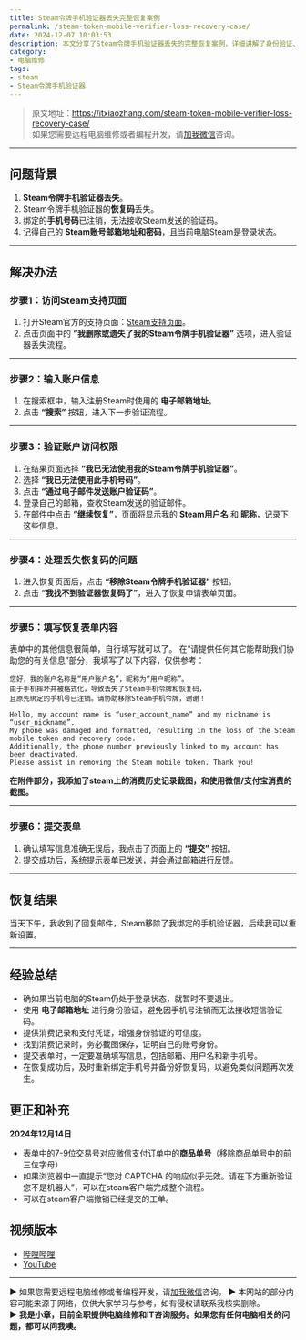 ```yaml
---
title: Steam令牌手机验证器丢失完整恢复案例
permalink: /steam-token-mobile-verifier-loss-recovery-case/
date: 2024-12-07 10:03:53
description: 本文分享了Steam令牌手机验证器丢失的完整恢复案例，详细讲解了身份验证、恢复步骤及解决流程，帮助用户快速解决登录问题。
category:
- 电脑维修
tags:
- steam
- Steam令牌手机验证器
---
```


> 原文地址：<https://itxiaozhang.com/steam-token-mobile-verifier-loss-recovery-case/>  
> 如果您需要远程电脑维修或者编程开发，请[加我微信](https://itxiaozhang.netlify.app/)咨询。 

---

## **问题背景**  

1. **Steam令牌手机验证器丢失**。  
2. Steam令牌手机验证器的**恢复码**丢失。  
3. 绑定的**手机号码**已注销，无法接收Steam发送的验证码。  
4. 记得自己的 **Steam账号邮箱地址和密码**，且当前电脑Steam是登录状态。  

---

## **解决办法**  

### **步骤1：访问Steam支持页面**  

1. 打开Steam官方的支持页面：[Steam支持页面](https://help.steampowered.com/zh-cn/wizard/HelpWithLogin)。  
2. 点击页面中的 **“我删除或遗失了我的Steam令牌手机验证器”** 选项，进入验证器丢失流程。  

---

### **步骤2：输入账户信息**  

1. 在搜索框中，输入注册Steam时使用的 **电子邮箱地址**。  
2. 点击 **“搜索”** 按钮，进入下一步验证流程。  

---

### **步骤3：验证账户访问权限**  

1. 在结果页面选择 **“我已无法使用我的Steam令牌手机验证器”**。  
2. 选择 **“我已无法使用此手机号码”**。  
3. 点击 **“通过电子邮件发送账户验证码”**。  
4. 登录自己的邮箱，查收Steam发送的验证邮件。  
5. 在邮件中点击 **“继续恢复”**，页面将显示我的 **Steam用户名** 和 **昵称**，记录下这些信息。

---

### **步骤4：处理丢失恢复码的问题**  

1. 进入恢复页面后，点击 **“移除Steam令牌手机验证器”** 按钮。  
2. 点击 **“我找不到验证器恢复码了”**，进入了恢复申请表单页面。  

---

### **步骤5：填写恢复表单内容**  

表单中的其他信息很简单，自行填写就可以了。
在“请提供任何其它能帮助我们协助您的有关信息”部分，我填写了以下内容，仅供参考：

```
您好，我的账户名称是“用户账户名”，昵称为“用户昵称”。  
由于手机摔坏并被格式化，导致丢失了Steam手机令牌和恢复码，  
且原先绑定的手机号已注销。请协助移除Steam手机令牌，谢谢！

Hello, my account name is “user_account_name” and my nickname is “user_nickname”.  
My phone was damaged and formatted, resulting in the loss of the Steam mobile token and recovery code.  
Additionally, the phone number previously linked to my account has been deactivated.  
Please assist in removing the Steam mobile token. Thank you!
```

**在附件部分，我添加了steam上的消费历史记录截图，和使用微信/支付宝消费的截图。**

---

### **步骤6：提交表单**  

1. 确认填写信息准确无误后，我点击了页面上的 **“提交”** 按钮。  
2. 提交成功后，系统提示表单已发送，并会通过邮箱进行反馈。

---

## **恢复结果**  

当天下午，我收到了回复邮件，Steam移除了我绑定的手机验证器，后续我可以重新设置。

---

## **经验总结**  

- 确如果当前电脑的Steam仍处于登录状态，就暂时不要退出。
- 使用 **电子邮箱地址** 进行身份验证，避免因手机号注销而无法接收短信验证码。  
- 提供消费记录和支付凭证，增强身份验证的可信度。  
- 找到消费记录时，务必截图保存，证明自己的账号身份。  
- 提交表单时，一定要准确填写信息，包括邮箱、用户名和新手机号。  
- 在恢复成功后，及时重新绑定手机号并备份好恢复码，以避免类似问题再次发生。  

## 更正和补充

**2024年12月14日**  

- 表单中的7-9位交易号对应微信支付订单中的**商品单号**（移除商品单号中的前三位字母）
- 如果浏览器中一直提示“您对 CAPTCHA 的响应似乎无效。请在下方重新验证您不是机器人”，可以在steam客户端完成整个流程。
- 可以在steam客户端撤销已经提交的工单。

## 视频版本

- [哔哩哔哩](https://space.bilibili.com/3546607630944387)
- [YouTube](https://www.youtube.com/@itxiaozhang)

---
▶ 如果您需要远程电脑维修或者编程开发，请[加我微信](https://itxiaozhang.netlify.app/)咨询。 
▶ 本网站的部分内容可能来源于网络，仅供大家学习与参考，如有侵权请联系我核实删除。  
▶ **我是小章，目前全职提供电脑维修和IT咨询服务。如果您有任何电脑相关的问题，都可以问我噢。**  
